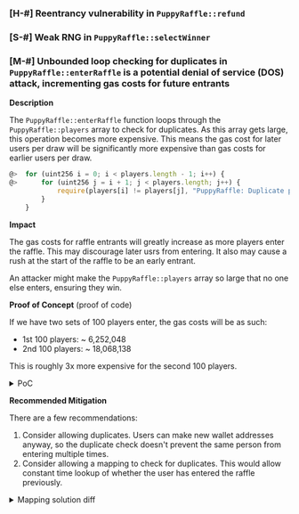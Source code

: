 ### [H-#] Reentrancy vulnerability in  `PuppyRaffle::refund` 


### [S-#] Weak RNG in  `PuppyRaffle::selectWinner` 


### [M-#] Unbounded loop checking for duplicates in `PuppyRaffle::enterRaffle` is a potential denial of service (DOS) attack, incrementing gas costs for future entrants

**Description**

The `PuppyRaffle::enterRaffle` function loops through the `PuppyRaffle::players` array to check for duplicates. As this array gets large, this operation becomes more expensive. This means the gas cost for later users per draw will be significantly more expensive than gas costs for earlier users per draw.

```javascript
@>  for (uint256 i = 0; i < players.length - 1; i++) {
@>      for (uint256 j = i + 1; j < players.length; j++) {
            require(players[i] != players[j], "PuppyRaffle: Duplicate player");
        }
    }
```

**Impact**

The gas costs for raffle entrants will greatly increase as more players enter the raffle. This may discourage later usrs from entering. It also may cause a rush at the start of the raffle to be an early entrant.

An attacker might make the `PuppyRaffle::players` array so large that no one else enters, ensuring they win.

**Proof of Concept** (proof of code)

If we have two sets of 100 players enter, the gas costs will be as such:
- 1st 100 players: ~ 6,252,048
- 2nd 100 players: ~ 18,068,138

This is roughly 3x more expensive for the second 100 players.


<details>
<summary>PoC</summary>
Place the following test into `PuppyRaffleTest.t.sol`

```javascript
    function testDosAttack() public {
        vm.txGasPrice(1);

        uint256 numPlayers = 100;
        address[] memory players = new address[](numPlayers);
        for (uint i = 0; i < numPlayers; i++) {
            players[i] = address(i);
        }

        //see how much gas it costs
        uint256 gasStart = gasleft();
        //Enter the players
        puppyRaffle.enterRaffle{value: entranceFee * players.length}(players);
        uint256 gasEnd = gasleft();

        uint256 gasUsedFirst = (gasStart - gasEnd) * tx.gasprice;

        console.log("gas cost of first 100 players, gasUsedFirst: ", gasUsedFirst);

        //now for the second 100 players
        address[] memory players2 = new address[](numPlayers);
        for (uint i = 0; i < numPlayers; i++) {
            players2[i] = address(i + numPlayers);
        }

        //see how much gas it costs
        uint256 gasStart2 = gasleft();
        //Enter the players
        puppyRaffle.enterRaffle{value: entranceFee * players.length}(players2);
        uint256 gasEnd2 = gasleft();

        uint256 gasUsedSecond = (gasStart2 - gasEnd2) * tx.gasprice;

        console.log("gas cost of second 100 players, gasUsedSecond: ", gasUsedSecond);

        assert(gasUsedFirst < gasUsedSecond);
    }
```

</details>


**Recommended Mitigation**

There are a few recommendations:

1. Consider allowing duplicates. Users can make new wallet addresses anyway, so the duplicate check doesn't prevent the same person from entering multiple times.
2. Consider allowing a mapping to check for duplicates. This would allow constant time lookup of whether the user has entered the raffle previously.


<details>
<summary>Mapping solution diff</summary>

```diff
+    mapping(address => uint256) public addressToRaffleId;
+    uint256 public raffleId = 0;
    .
    .
    .
    function enterRaffle(address[] memory newPlayers) public payable {
        require(msg.value == entranceFee * newPlayers.length, "PuppyRaffle: Must send enough to enter raffle");
        for (uint256 i = 0; i < newPlayers.length; i++) {
            players.push(newPlayers[i]);
+            addressToRaffleId[newPlayers[i]] = raffleId;            
        }

-        // Check for duplicates
+       // Check for duplicates only from the new players
+       for (uint256 i = 0; i < newPlayers.length; i++) {
+          require(addressToRaffleId[newPlayers[i]] != raffleId, "PuppyRaffle: Duplicate player");
+       }    
-        for (uint256 i = 0; i < players.length; i++) {
-            for (uint256 j = i + 1; j < players.length; j++) {
-                require(players[i] != players[j], "PuppyRaffle: Duplicate player");
-            }
-        }
        emit RaffleEnter(newPlayers);
    }
.
.
.
    function selectWinner() external {
+       raffleId = raffleId + 1;
        require(block.timestamp >= raffleStartTime + raffleDuration, "PuppyRaffle: Raffle not over");

</details>

3. Also consider using [OpenZeppelin's `EnumerableSet` library].
(https://docs.openzeppelin.com/contracts/3.x/api/utils#EnumerableSet)